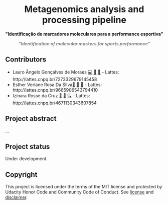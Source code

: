 <h1 align="center">Metagenomics analysis and processing pipeline</h1>
<p align="center"><strong>"Identificação de marcadores moleculares para a performance esportiva"</strong>
<p align="center"><strong><i style="color:gray;">"Identification of molecular markers for sports performance"</i></strong>
<br/>
  
<h2>Contributors</h2>
<ul>
  <li>Lauro Ângelo Gonçalves de Moraes <a href="#code-lauromoraes" title="Code">💻</a> <a href="#design-lauromoraes" title="Design">🎨</a> <a href="#maintenance-lauromoraes" title="Maintenance">🚧</a> - Lattes: http://lattes.cnpq.br/7273329679145458</li>
  <li>Esther Verlane Rosa Da Silva<a href="#research-esther-verlane" title="Research">🔬</a> <a href="#data-esther-verlane" title="Data">🔣</a> <a href="#ideas-esther-verlane" title="Ideas & Planning">🤔</a> - Lattes: http://lattes.cnpq.br/9665906543794410</li>
  <li>Izinara Rosse da Cruz <a href="#projectManagement-izinara-cruz" title="Project Management">📆</a> <a href="#ideas-izinara-cruz" title="Ideas & Planning">🤔</a> <a href="#fundingFinding-izinara-cruz" title="Funding/Grant Finders">🔍</a> - Lattes: http://lattes.cnpq.br/4671130343607854</li>
</ul>

<h2>Project abstract</h2>
...

<h2>Project status</h2>
Under development.

<h2>Copyright</h2>
This project is licensed under the terms of the MIT license and protected by Udacity Honor Code and Community Code of Conduct. See <a href="LICENSE.md">license</a> and <a href="LICENSE.DISCLAIMER.md">disclaimer</a>.
